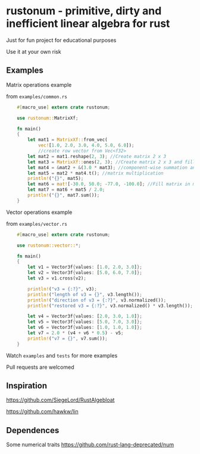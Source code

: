 # rustonum - primitive, dirty and inefficient linear algebra for rust 

Just for fun project for educational purposes

Use it at your own risk

Examples
--------

Matrix operations example 

from `examples/common.rs`
   
```rust
    #[macro_use] extern crate rustonum;

    use rustonum::MatrixXf;

    fn main()
    {
        let mat1 = MatrixXf::from_vec(
            vec![1.0, 2.0, 3.0, 4.0, 5.0, 6.0]);
            //create row vector from Vec<f32>
        let mat2 = mat1.reshape(2, 3); //Create matrix 2 x 3
        let mat3 = MatrixXf::ones(2, 3); //Create matrix 2 x 3 and fill it by ones
        let mat4 = &mat2 + &(3.0 * mat3); //component-wise summation and multiplication 
        let mat5 = mat2 * mat4.t(); //matrix multiplication
        println!("{}", mat5);
        let mat6 = mat![-30.0, 50.0; -77.0, -100.0]; //Fill matrix in matlab way
        let mat7 = mat6 + mat5 / 2.0;
        println!("{}", mat7.sum());
    }
``` 

Vector operations example

from `examples/vector.rs`

```rust
    #[macro_use] extern crate rustonum;

    use rustonum::vector::*;

    fn main()
    {
        let v1 = Vector3f{values: [1.0, 2.0, 3.0]};
        let v2 = Vector3f{values: [5.0, 6.0, 7.0]};
        let v3 = v1.cross(v2);

        println!("v3 = {:?}", v3);
        println!("length of v3 = {}", v3.length());
        println!("direction of v3 = {:?}", v3.normalized());
        println!("restored v3 = {:?}", v3.normalized() * v3.length());

        let v4 = Vector3f{values: [2.0, 3.0, 1.0]};
        let v5 = Vector3f{values: [5.0, 7.0, 3.0]};
        let v6 = Vector3f{values: [1.0, 1.0, 1.0]};
        let v7 = 2.0 * (v4 + v6 * 0.5) - v5;
        println!("v7 = {}", v7.sum());
    }

```

Watch `examples` and `tests` for more examples

Pull requests are welcomed

Inspiration
---------
https://github.com/SiegeLord/RustAlgebloat

https://github.com/hawkw/lin

Dependences
------------
Some numerical traits 
https://github.com/rust-lang-deprecated/num

